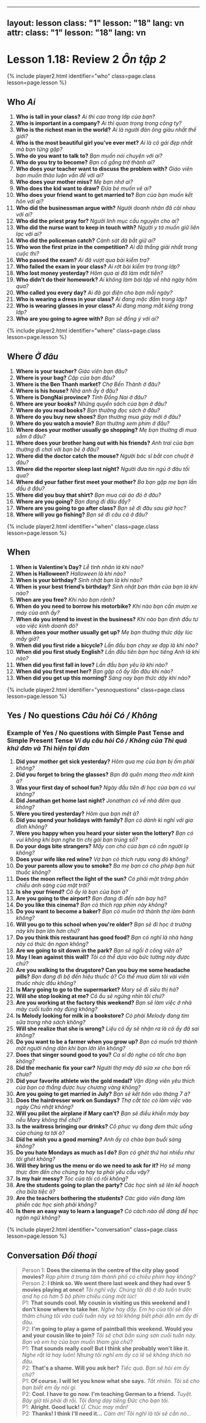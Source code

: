 ----
layout: lesson
class: "1"
lesson: "18"
lang: vn
attr:
  class: "1"
  lesson: "18"
  lang: vn
---


# Lesson 1.18: Review 2 *Ôn tập 2*

{% include player2.html identifier="who" class=page.class lesson=page.lesson %}

## Who *Ai*
1. **Who is tall in your class?** *Ai thì cao trong lớp của bạn?*
2. **Who is important in a company?** *Ai thì quan trọng trong công ty?*
3. **Who is the richest man in the world?** *Ai là người đàn ông giàu nhất thế giới?*
4. **Who is the most beautiful girl you’ve ever met?** *Ai là cô gái đẹp nhất mà bạn từng gặp?*
5. **Who do you want to talk to?** *Bạn muốn nói chuyện với ai?*
6. **Who do you try to become?** *Bạn cố gắng trở thành ai?*
7. **Who does your teacher want to discuss the problem with?** *Giáo viên bạn muốn thảo luận vấn đề với ai?* 
8. **Who does your mother miss?** *Mẹ bạn nhớ ai?*
9. **Who does the kid want to draw?** *Đứa bé muốn vẽ ai?*
10. **Who does your friend want to get married to?** *Bạn của bạn muốn kết hôn với ai?*
11. **Who did the businessman argue with?** *Người doanh nhân đã cãi nhau với ai?*
12. **Who did the priest pray for?** *Người linh mục cầu nguyện cho ai?*
13. **Who did the nurse want to keep in touch with?** *Người y tá muốn giữ liên lạc với ai?*
14. **Who did the policeman catch?** *Cảnh sát đã bắt giữ ai?*
15. **Who won the first prize in the competition?** *Ai đã thắng giải nhất trong cuộc thi?*
16. **Who passed the exam?** *Ai đã vượt qua bài kiểm tra?*
17. **Who failed the exam in your class?** *Ai rớt bài kiểm tra trong lớp?*
18. **Who lost money yesterday?** *Hôm qua ai đã làm mất tiền?*
19. **Who didn’t do their homework?** *Ai không làm bài tập về nhà ngày hôm qua?*
20. **Who called you every day?** *Ai đã gọi điện cho bạn mỗi ngày?*
21. **Who is wearing a dress in your class?** *Ai đang mặc đầm trong lớp?*
22. **Who is wearing glasses in your class?** *Ai đang mang mắt kiếng trong lớp?*
23. **Who are you going to agree with?** *Bạn sẽ đồng ý với ai?*

{% include player2.html identifier="where" class=page.class lesson=page.lesson %}
## Where *Ở đâu* 
1.   **Where is your teacher?** *Giáo viên bạn đâu?*
2. **Where is your bag?** *Cặp của bạn đâu?*
3.  **Where is the Ben Thanh market?** *Chợ Bến Thành ở đâu?*
4.  **Where is his house?** *Nhà anh ấy ở đâu?*
5.  **Where is DongNai province?** *Tỉnh Đồng Nai ở đâu?*
6.  **Where are your books?** *Những quyển sách của bạn ở đâu?*
7.  **Where do you read books?** *Bạn thường đọc sách ở đâu?*
8.  **Where do you buy new shoes?** *Bạn thường mua giày mới ở đâu?*
9.  **Where do you watch a movie?** *Bạn thường xem phim ở đâu?*
11.  **Where does your mother usually go shopping?** *Mẹ bạn thường đi mua sắm ở đâu?*
12.  **Where does your brother hang out with his friends?** *Anh trai của bạn thường đi chơi với bạn bè ở đâu?*
13.  **Where did the doctor catch the mouse?** *Người bác sĩ bắt con chuột ở đâu?*
14.  **Where did the reporter sleep last night?** *Người đưa tin ngủ ở đâu tối qua?*
15.  **Where did your father first meet your mother?** *Ba bạn gặp mẹ bạn lần đầu ở đâu?*
16.  **Where did you buy that shirt?** *Bạn mua cái áo đó ở đâu?*
17. **Where are you going?** *Bạn đang đi đâu đấy?*
18. **Where are you going to go after class?** *Bạn sẽ đi đâu sau giờ học?*
19. **Where will you go fishing?** *Bạn sẽ đi câu cá ở đâu?*

{% include player2.html identifier="when" class=page.class lesson=page.lesson %}
## When 
1.  **When is Valentine’s Day?** *Lễ tình nhân là khi nào?*
2.  **When is Halloween?** *Halloween là khi nào?*
3.  **When is your birthday?** *Sinh nhật bạn là khi nào?*
4.  **When is your best friend’s birthday?** *Sinh nhật bạn thân của bạn là khi nào?*
5.  **When are you free?** *Khi nào bạn rảnh?*
6.  **When do you need to borrow his motorbike?** *Khi nào bạn cần mượn xe máy của anh ấy?*
7. **When do you intend to invest in the business?** *Khi nào bạn định đầu tư vào việc kinh doanh đó?*
8. **When does your mother usually get up?** *Mẹ bạn thường thức dậy lúc mấy giờ?*
9.  **When did you first ride a bicycle?** *Lần đầu bạn chạy xe đạp là khi nào?* 
10.  **When did you first study English?** *Lần đầu tiên bạn học tiếng Anh là khi nào?*
11.  **When did you first fall in love?** *Lần đầu bạn yêu là khi nào?*
12.  **When did you first meet her?** *Bạn gặp cô ấy lần đâu khi nào?*
13.  **When did you get up this morning?** *Sáng nay bạn thức dậy khi nào?*

{% include player2.html identifier="yesnoquestions" class=page.class lesson=page.lesson %}

## Yes / No questions *Câu hỏi Có / Không*


### Example of Yes / No questions with Simple Past Tense and Simple Present Tense *Ví dụ câu hỏi Có / Không của Thì quá khứ đơn và Thì hiện tại đơn*

1. **Did your mother get sick yesterday?**  *Hôm qua mẹ của bạn bị ốm phải không?*
2. **Did you forget to bring the glasses?**  *Bạn đã quên mang theo mắt kính à?*
3. **Was your first day of school fun?**  *Ngày đầu tiên đi học của bạn có vui không?*
4. **Did Jonathan get home last night?**  *Jonathan có về nhà đêm qua không?*
5. **Were you tired yesterday?**  *Hôm qua bạn mệt à?*
6. **Did you spend your holidays with family?**  *Bạn có dành kì nghỉ với gia đình không?*
7. **Were you happy when you heard your sister won the lottery?**  *Bạn có vui không khi bạn nghe tin chị gái bạn trúng số?*
8. **Do your dogs bite strangers?**  *Mấy con chó của bạn có cắn người lạ không?*
9. **Does your wife like red wine?**  *Vợ bạn có thích rượu vang đỏ không?*
10. **Do your parents allow you to smoke?**  *Ba mẹ bạn có cho phép bạn hút thuốc không?*
11. **Does the moon reflect the light of the sun?**  *Có phải mặt trăng phản chiếu ánh sáng của mặt trời?*
12. **Is she your friend?**  *Cô ấy là bạn của bạn à?*
13. **Are you going to the airport?**  *Bạn đang đi đến sân bay hả?*
14. **Do you like this cinema?**  *Bạn có thích rạp phim này không?*
15. **Do you want to become a baker?**  *Bạn có muốn trở thành thợ làm bánh không?*
16. **Will you go to this school when you're older?**  *Bạn sẽ đi học ở trường này khi bạn lớn hơn chứ?*
17. **Do you think this restaurant has good food?**  *Bạn có nghĩ là nhà hàng này có thức ăn ngon không?*
18. **Are we going to sit down in the park?**  *Bạn sẽ ngồi ở công viên à?*
19. **May I lean against this wall?**  *Tôi có thể dựa vào bức tường này được chứ?*
20. **Are you walking to the drugstore? Can you buy me some headache pills?**  *Bạn đang đi bộ đến hiệu thuốc à? Có thể mua dùm tôi vài viên thuốc nhức đầu không?*
21. **Is Mary going to go to the supermarket?**  *Mary sẽ đi siêu thị hả?*
22. **Will she stop looking at me?**  *Cô ấu sẽ ngừng nhìn tôi chứ?*
23. **Are you working at the factory this weekend?**  *Bạn sẽ làm việc ở nhà máy cuổi tuần này đúng không?*
24. **Is Melody looking for milk in a bookstore?**  *Có phải Melody đang tìm sữa trong nhà sách không?*
25. **Will she realize that she is wrong?**  *Liệu cô ấy sẽ nhận ra là cô ấy đã sai không?*
26. **Do you want to be a farmer when you grow up?**  *Bạn có muốn trở thành một người nông dân khi bạn lớn lên không?*
27. **Does that singer sound good to you?**  *Ca sĩ đó nghe có tốt cho bạn không?*
28. **Did the mechanic fix your car?**  *Người thợ máy đã sửa xe cho bạn rồi chưa?*
29. **Did your favorite athlete win the gold medal?**  *Vận động viên yêu thích của bạn có thắng được huy chương vàng không?*
30. **Are you going to get married in July?**  *Bạn sẽ kết hôn vào tháng 7 à?*
31. **Does the hairdresser work on Sundays?**  *Thợ cắt tóc có làm việc vào ngày Chủ nhật không?*
32. **Will you pilot the airplane if Mary can't?**  *Bạn sẽ điều khiển máy bay nếu Mary không thể chứ?*
33. **Is the waitress bringing our drinks?**  *Cô phục vụ đang đem thức uống của chúng ta tới à?*
34. **Did he wish you a good morning?**  *Anh ấy có chào bạn buổi sáng không?* 
35. **Do you hate Mondays as much as I do?**  *Bạn có ghét thứ hai nhiều như tôi ghét không?*
36. **Will they bring us the menu or do we need to ask for it?**  *Họ sẽ mang thực đơn đến cho chúng ta hay ta phải yêu cầu vậy?*
37. **Is my hair messy?**  *Tóc của tôi có rối không?*
38. **Are the students going to plan the party?**  *Các học sinh sẽ lên kế hoạch cho bữa tiệc à?*
39. **Are the teachers bothering the students?**  *Các giáo viên đang làm phiền các học sinh phải không?*
40. **Is there an easy way to learn a language?**  *Có cách nào dễ dàng để học ngôn ngữ không?*

{% include player2.html identifier="conversation" class=page.class lesson=page.lesson %}

## Conversation *Đối thoại*
> Person 1: **Does the cinema in the centre of the city play good movies?**
*Rạp phim ở trung tâm thành phố có chiếu phim hay không?*  
> Person 2: **I think so. We went there last week and they had over 5 movies playing at once!**
*Tôi nghĩ vậy. Chúng tôi đã ở đó tuần trước and họ có hơn 5 bộ phim chiếu cùng một lúc!*  
> P1: **That sounds cool. My cousin is visiting us this weekend and I don't know where to take her.**
*Nghe hay đấy. Em họ của tôi sẽ đến thăm chúng tôi vào cuối tuần này và tôi không biết phải dẫn em ấy đi đâu.*  
> P2: **I'm going to play a game of paintball this weekend. Would you and your cousin like to join?**
*Tôi sẽ chơi bắn súng sơn cuối tuần này. Bạn và em họ của bạn muốn tham gia chứ?*  
> P1: **That sounds really cool! But I think she probably won't like it.**
*Nghe rất là hay luôn! Nhưng tôi nghĩ em ấy có lẽ sẽ không thích nó đâu.*  
> P2: **That's a shame. Will you ask her?**
*Tiếc quá. Bạn sẽ hỏi em ấy chứ?*  
> P1: **Of course. I will let you know what she says.**
*Tất nhiên. Tôi sẽ cho bạn biết em ấy nói gì.*  
> P2: **Cool. I have to go now. I'm teaching German to a friend.**
*Tuyệt. Bây giờ tôi phải đi rồi. Tôi đang dạy tiếng Đức cho bạn tôi.*  
> P1: **Alright. Good luck!**
*Ừ. Chúc may mắn!*  
> P2: **Thanks! I think I'll need it...**
*Cảm ơn! Tôi nghĩ là tôi sẽ cần nó...*  